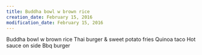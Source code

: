 ```yaml
---
title: Buddha bowl w brown rice
creation_date: February 15, 2016
modification_date: February 15, 2016
---
```





Buddha bowl w brown rice
Thai burger & sweet potato fries
Quinoa taco
Hot sauce on side
Bbq burger
